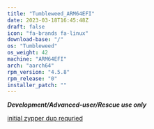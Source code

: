 ```yaml
---
title: "Tumbleweed_ARM64EFI"
date: 2023-03-18T16:45:48Z
draft: false
icon: "fa-brands fa-linux"
download-base: "/"
os: "Tumbleweed"
os_weight: 42
machine: "ARM64EFI"
arch: "aarch64"
rpm_version: "4.5.8"
rpm_release: "0"
installer_patch: ""
---
```


***Development/Advanced-user/Rescue use only***

[initial zypper dup requried](https://github.com/rockstor/rockstor-website/issues/71)